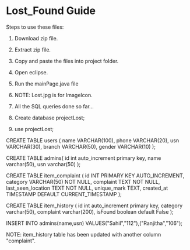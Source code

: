 # Lost_Found Guide
Steps to use these files:
1. Download zip file.
2. Extract zip file.
3. Copy and paste the files into project folder.
4. Open eclipse.
5. Run the mainPage.java file
6. NOTE: Lost.jpg is for ImageIcon.

7. All the SQL queries done so far...
8. Create database projectLost;
9. use projectLost;

CREATE TABLE users (
    name VARCHAR(100),
    phone VARCHAR(20),
    usn VARCHAR(30),
    branch VARCHAR(50),
    gender VARCHAR(10)
);

CREATE TABLE admins(
	id int auto_increment primary key,
        name varchar(50),
        usn varchar(50)
);

CREATE TABLE item_complaint (
    id INT PRIMARY KEY AUTO_INCREMENT,
    category VARCHAR(50) NOT NULL,
    complaint TEXT NOT NULL,
    last_seen_location TEXT NOT NULL,
    unique_mark TEXT,
    created_at TIMESTAMP DEFAULT CURRENT_TIMESTAMP
);

CREATE TABLE item_history (
	id int auto_increment primary key,
	category varchar(50),
	complaint varchar(200),
	isFound boolean default False
 );

INSERT INTO admins(name,usn)
    VALUES("Sahil","112"),("Ranjitha","106");

NOTE: item_history table has been updated with another column "complaint". 
